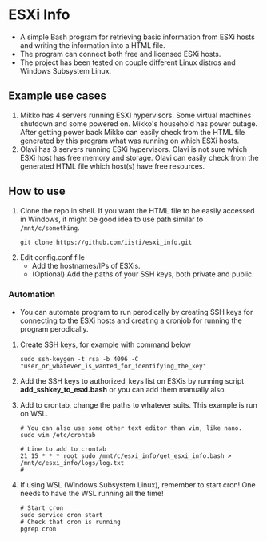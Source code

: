 # ESXi Info

* A simple Bash program for retrieving basic information from ESXi hosts and writing the information into a HTML file.
* The program can connect both free and licensed ESXi hosts.
* The project has been tested on couple different Linux distros and Windows Subsystem Linux.

## Example use cases
1. Mikko has 4 servers running ESXI hypervisors. Some virtual machines shutdown and some powered on. Mikko's household has power outage. After getting power back Mikko can easily check from the HTML file generated by this program what was running on which ESXi hosts.
1. Olavi has 3 servers running ESXi hypervisors. Olavi is not sure which ESXi host has free memory and storage. Olavi can easily check from the generated HTML file which host(s) have free resources.

## How to use
1. Clone the repo in shell. If you want the HTML file to be easily accessed in Windows, it might be good idea to use path similar to `/mnt/c/something`.
    ~~~
    git clone https://github.com/iisti/esxi_info.git
    ~~~
1. Edit config.conf file
    * Add the hostnames/IPs of ESXis.
    * (Optional) Add the paths of your SSH keys, both private and public.

### Automation
* You can automate program to run perodically by creating SSH keys for connecting to the ESXi hosts and creating a cronjob for running the program perodically. 

1. Create SSH keys, for example with command below
    ~~~
    sudo ssh-keygen -t rsa -b 4096 -C "user_or_whatever_is_wanted_for_identifying_the_key"
    ~~~
1. Add the SSH keys to authorized_keys list on ESXis by running script **add_sshkey_to_esxi.bash** or you can add them manually also.
      
1. Add to crontab, change the paths to whatever suits. This example is run on WSL.
    ~~~
    # You can also use some other text editor than vim, like nano.
    sudo vim /etc/crontab
    
    # Line to add to crontab
    21 15 * * * root sudo /mnt/c/esxi_info/get_esxi_info.bash > /mnt/c/esxi_info/logs/log.txt
    #
    ~~~
1. If using WSL (Windows Subsystem Linux), remember to start cron! One needs to have the WSL running all the time!
    ~~~
    # Start cron
    sudo service cron start
    # Check that cron is running
    pgrep cron
    ~~~
